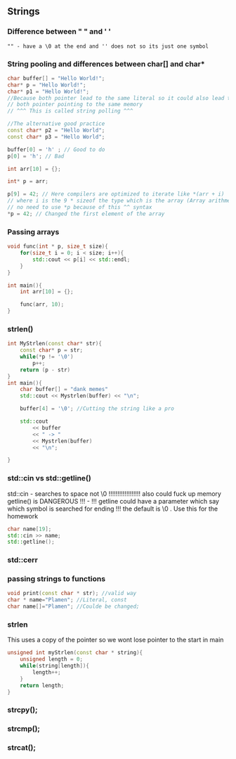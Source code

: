 ## Strings

### Difference between " " and ' '
    "" - have a \0 at the end and '' does not so its just one symbol

### String pooling and differences between char[] and char*
```c++
char buffer[] = "Hello World!";
char* p = "Hello World!";
char* p1 = "Hello World!";
//Because both pointer lead to the same literal so it could also lead to
// both pointer pointing to the same memory
// ^^^ This is called string polling ^^^

//The alternative good practice
const char* p2 = "Hello World";
const char* p3 = "Hello World";

buffer[0] = 'h' ; // Good to do
p[0] = 'h'; // Bad
```
```c++
int arr[10] = {};

int* p = arr;

p[9] = 42; // Here compilers are optimized to iterate like *(arr + i)
// where i is the 9 * sizeof the type which is the array (Array arithmetic)
// no need to use *p because of this ^^ syntax
*p = 42; // Changed the first element of the array
```

### Passing arrays
```c++
void func(int * p, size_t size){
    for(size_t i = 0; i < size; i++){
        std::cout << p[i] << std::endl;
    }
}

int main(){
    int arr[10] = {};

    func(arr, 10);
}
```

### strlen()
```c++
int MyStrlen(const char* str){
    const char* p = str;
    while(*p != '\0')
        p++;
    return (p - str)
}
int main(){
    char buffer[] = "dank memes"
    std::cout << Mystrlen(buffer) << "\n";

    buffer[4] = '\0'; //Cutting the string like a pro

    std::cout
        << buffer
        << " -> "
        << Mystrlen(buffer)
        << "\n";

}
```

### std::cin vs std::getline()
std::cin - searches to space not \0 !!!!!!!!!!!!!!!!!! also could fuck up memory
getline() is DANGEROUS !!! -
!!! getline could have a parameter which say which symbol is searched for ending
!!! the default is \0 . Use this for the homework
```c++
char name[19];
std::cin >> name;
std::getline();

```

### std::cerr

### passing strings to functions
```c++
void print(const char * str); //valid way
char * name="Plamen"; //Literal, const
char name[]="Plamen"; //Coulde be changed;
```

### strlen
This uses a copy of the pointer so we wont lose pointer to the start in main
```c++
unsigned int myStrlen(const char * string){
    unsigned length = 0;
    while(string[length]){
        length++;
    }
    return length;
}
```
### strcpy();
### strcmp();
### strcat();
